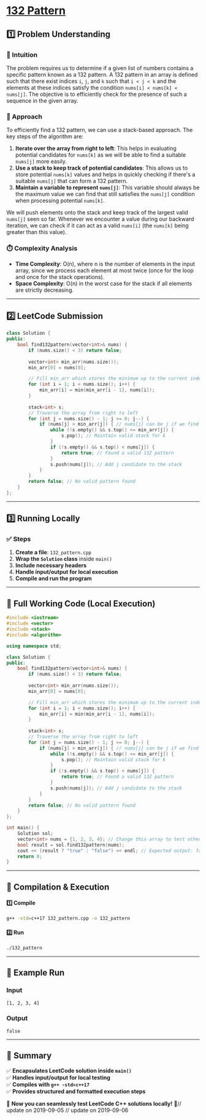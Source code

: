 # **[132 Pattern](https://leetcode.com/problems/132-pattern/description/)**  

## **1️⃣ Problem Understanding**  
### **📌 Intuition**  
The problem requires us to determine if a given list of numbers contains a specific pattern known as a 132 pattern. A 132 pattern in an array is defined such that there exist indices `i`, `j`, and `k` such that `i < j < k` and the elements at these indices satisfy the condition `nums[i] < nums[k] < nums[j]`. The objective is to efficiently check for the presence of such a sequence in the given array.

### **🚀 Approach**  
To efficiently find a 132 pattern, we can use a stack-based approach. The key steps of the algorithm are:
1. **Iterate over the array from right to left**: This helps in evaluating potential candidates for `nums[k]` as we will be able to find a suitable `nums[j]` more easily.
2. **Use a stack to keep track of potential candidates**: This allows us to store potential `nums[k]` values and helps in quickly checking if there's a suitable `nums[j]` that can form a 132 pattern.
3. **Maintain a variable to represent `nums[j]`**: This variable should always be the maximum value we can find that still satisfies the `nums[j]` condition when processing potential `nums[k]`.

We will push elements onto the stack and keep track of the largest valid `nums[j]` seen so far. Whenever we encounter a value during our backward iteration, we can check if it can act as a valid `nums[i]` (the `nums[k]` being greater than this value).

### **⏱️ Complexity Analysis**  
- **Time Complexity**: O(n), where n is the number of elements in the input array, since we process each element at most twice (once for the loop and once for the stack operations).
- **Space Complexity**: O(n) in the worst case for the stack if all elements are strictly decreasing.

---  

## **2️⃣ LeetCode Submission**  
```cpp
class Solution {
public:
    bool find132pattern(vector<int>& nums) {
        if (nums.size() < 3) return false;
        
        vector<int> min_arr(nums.size());
        min_arr[0] = nums[0];

        // Fill min_arr which stores the minimum up to the current index
        for (int i = 1; i < nums.size(); i++) {
            min_arr[i] = min(min_arr[i - 1], nums[i]);
        }
        
        stack<int> s;
        // Traverse the array from right to left
        for (int j = nums.size() - 1; j >= 0; j--) {
            if (nums[j] > min_arr[j]) { // nums[j] can be j if we find valid i
                while (!s.empty() && s.top() <= min_arr[j]) {
                    s.pop(); // Maintain valid stack for k
                }
                if (!s.empty() && s.top() < nums[j]) {
                    return true; // Found a valid 132 pattern
                }
                s.push(nums[j]); // Add j candidate to the stack
            }
        }
        return false; // No valid pattern found
    }
};
```  

---  

## **3️⃣ Running Locally**  
### **✅ Steps**  
1. **Create a file**: `132_pattern.cpp`  
2. **Wrap the `Solution` class** inside `main()`  
3. **Include necessary headers**  
4. **Handle input/output for local execution**  
5. **Compile and run the program**  

---  

## **📝 Full Working Code (Local Execution)**  
```cpp
#include <iostream>
#include <vector>
#include <stack>
#include <algorithm>

using namespace std;

class Solution {
public:
    bool find132pattern(vector<int>& nums) {
        if (nums.size() < 3) return false;
        
        vector<int> min_arr(nums.size());
        min_arr[0] = nums[0];

        // Fill min_arr which stores the minimum up to the current index
        for (int i = 1; i < nums.size(); i++) {
            min_arr[i] = min(min_arr[i - 1], nums[i]);
        }
        
        stack<int> s;
        // Traverse the array from right to left
        for (int j = nums.size() - 1; j >= 0; j--) {
            if (nums[j] > min_arr[j]) { // nums[j] can be j if we find valid i
                while (!s.empty() && s.top() <= min_arr[j]) {
                    s.pop(); // Maintain valid stack for k
                }
                if (!s.empty() && s.top() < nums[j]) {
                    return true; // Found a valid 132 pattern
                }
                s.push(nums[j]); // Add j candidate to the stack
            }
        }
        return false; // No valid pattern found
    }
};

int main() {
    Solution sol;
    vector<int> nums = {1, 2, 3, 4}; // Change this array to test other cases
    bool result = sol.find132pattern(nums);
    cout << (result ? "true" : "false") << endl; // Expected output: false
    return 0;
}
```  

---  

## **🔧 Compilation & Execution**  
#### **1️⃣ Compile**  
```bash
g++ -std=c++17 132_pattern.cpp -o 132_pattern
```  

#### **2️⃣ Run**  
```bash
./132_pattern
```  

---  

## **🎯 Example Run**  
### **Input**  
```
[1, 2, 3, 4]
```  
### **Output**  
```
false
```  

---  

## **📌 Summary**  
✅ **Encapsulates LeetCode solution inside `main()`**  
✅ **Handles input/output for local testing**  
✅ **Compiles with `g++ -std=c++17`**  
✅ **Provides structured and formatted execution steps**  

🚀 **Now you can seamlessly test LeetCode C++ solutions locally!** 🚀// update on 2019-09-05
// update on 2019-09-06
